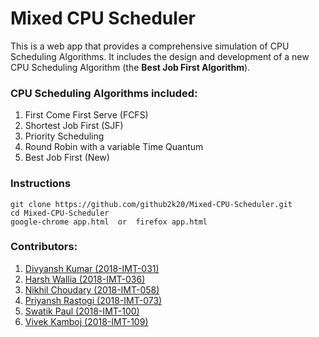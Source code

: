 # Mixed CPU Scheduler

This is a web app that provides a comprehensive simulation of CPU Scheduling Algorithms.
It includes the design and development of a new CPU Scheduling Algorithm (the **Best Job First Algorithm**).


### CPU Scheduling Algorithms included:
1.   First Come First Serve (FCFS)
2.   Shortest Job First (SJF)
3.   Priority Scheduling
4.	 Round Robin with a variable Time Quantum
5.	 Best Job First (New)


### Instructions
```
git clone https://github.com/github2k20/Mixed-CPU-Scheduler.git
cd Mixed-CPU-Scheduler
google-chrome app.html  or  firefox app.html
```


### Contributors:
1.	 [Divyansh Kumar (2018-IMT-031)](https://github.com/)
2.	 [Harsh Wallia (2018-IMT-036)](https://github.com/harshwalia36)
3.	 [Nikhil Choudary (2018-IMT-058)](https://github.com/)
4. 	 [Priyansh Rastogi (2018-IMT-073)](https://github.com/github2k20)
5. 	 [Swatik Paul (2018-IMT-100)](https://github.com/swatikpl44)
6.	 [Vivek Kamboj (2018-IMT-109)](https://github.com/Vivek-Kamboj)



